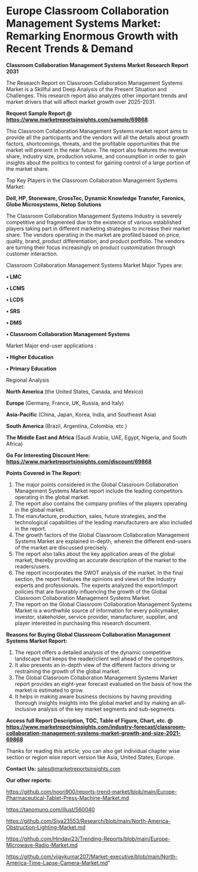 # Europe Classroom Collaboration Management Systems Market: Remarking Enormous Growth with Recent Trends & Demand

<strong>Classroom Collaboration Management Systems Market Research Report 2031</strong>

The Research Report on Classroom Collaboration Management Systems Market is a Skillful and Deep Analysis of the Present Situation and Challenges. This research report also analyzes other important trends and market drivers that will affect market growth over 2025-2031.

<strong>Request Sample Report @ <a href=https://www.marketreportsinsights.com/sample/69868>https://www.marketreportsinsights.com/sample/69868</a></strong>

This Classroom Collaboration Management Systems market report aims to provide all the participants and the vendors will all the details about growth factors, shortcomings, threats, and the profitable opportunities that the market will present in the near future. The report also features the revenue share, industry size, production volume, and consumption in order to gain insights about the politics to contest for gaining control of a large portion of the market share.

Top Key Players in the Classroom Collaboration Management Systems Market:

<strong>Dell, HP, Stoneware, CrossTec, Dynamic Knowledge Transfer, Faronics, Globe Microsystems, Netop Solutions</strong>

The Classroom Collaboration Management Systems Industry is severely competitive and fragmented due to the existence of various established players taking part in different marketing strategies to increase their market share. The vendors operating in the market are profiled based on price, quality, brand, product differentiation, and product portfolio. The vendors are turning their focus increasingly on product customization through customer interaction.

Classroom Collaboration Management Systems Market Major Types are:

<strong>• LMC

• LCMS

• LCDS

• SRS

• DMS

• Classroom Collaboration Management Systems</strong>

Market Major end-user applications :

<strong>• Higher Education

• Primary Education</strong>

Regional Analysis

</u><strong><b>North America</b></strong> (the United States, Canada, and Mexico)

<strong><b>Europe </b></strong>(Germany, France, UK, Russia, and Italy)

<strong><b>Asia-Pacific</b></strong> (China, Japan, Korea, India, and Southeast Asia)

<strong><b>South America</b></strong> (Brazil, Argentina, Colombia, etc.)

<strong><b>The Middle East and Africa</b></strong> (Saudi Arabia, UAE, Egypt, Nigeria, and South Africa)

<strong>Go For Interesting Discount Here: <a href=https://www.marketreportsinsights.com/discount/69868>https://www.marketreportsinsights.com/discount/69868</a></strong>

<strong>Points Covered in The Report:</strong>
<ol>
  <li>The major points considered in the Global Classroom Collaboration Management Systems Market report include the leading competitors operating in the global market.</li>
  <li>The report also contains the company profiles of the players operating in the global market.</li>
  <li>The manufacture, production, sales, future strategies, and the technological capabilities of the leading manufacturers are also included in the report.</li>
  <li>The growth factors of the Global Classroom Collaboration Management Systems Market are explained in-depth, wherein the different end-users of the market are discussed precisely.</li>
  <li>The report also talks about the key application areas of the global market, thereby providing an accurate description of the market to the readers/users.</li>
  <li>The report incorporates the SWOT analysis of the market. In the final section, the report features the opinions and views of the industry experts and professionals. The experts analyzed the export/import policies that are favorably influencing the growth of the Global Classroom Collaboration Management Systems Market.</li>
  <li>The report on the Global Classroom Collaboration Management Systems Market is a worthwhile source of information for every policymaker, investor, stakeholder, service provider, manufacturer, supplier, and player interested in purchasing this research document.</li>
</ol>
<strong>Reasons for Buying Global Classroom Collaboration Management Systems Market Report:</strong>

<ol>
  <li>The report offers a detailed analysis of the dynamic competitive landscape that keeps the reader/client well ahead of the competitors.</li>
  <li>It also presents an in-depth view of the different factors driving or restraining the growth of the global market.</li>
  <li>The Global Classroom Collaboration Management Systems Market report provides an eight-year forecast evaluated on the basis of how the market is estimated to grow.</li>
  <li>It helps in making aware business decisions by having providing thorough insights insights into the global market and by making an all-inclusive analysis of the key market segments and sub-segments.</li>
</ol>
<strong>Access full Report Description, TOC, Table of Figure, Chart, etc. @ <a href=https://www.marketreportsinsights.com/industry-forecast/classroom-collaboration-management-systems-market-growth-and-size-2021-69868>https://www.marketreportsinsights.com/industry-forecast/classroom-collaboration-management-systems-market-growth-and-size-2021-69868</a></strong>


Thanks for reading this article; you can also get individual chapter wise section or region wise report version like Asia, United States, Europe.

<strong>Contact Us:</strong>
sales@marketreportsinsights.com

<strong>Our other reports:</strong>

<a href=https://github.com/noori900/reports-trend-market/blob/main/Europe-Pharmaceutical-Tablet-Press-Machine-Market.md>https://github.com/noori900/reports-trend-market/blob/main/Europe-Pharmaceutical-Tablet-Press-Machine-Market.md</a>

<a href=https://tanomuno.com/illust/560040>https://tanomuno.com/illust/560040</a>

<a href=https://github.com/Siya23553/Research/blob/main/North-America-Obstruction-Lighting-Market.md>https://github.com/Siya23553/Research/blob/main/North-America-Obstruction-Lighting-Market.md</a>

<a href=https://github.com/Hindavi23/Trending-Reports/blob/main/Europe-Microwave-Radio-Market.md>https://github.com/Hindavi23/Trending-Reports/blob/main/Europe-Microwave-Radio-Market.md</a>

<a href=https://github.com/vijaykumar207/Market-executive/blob/main/North-America-Time-Lapse-Camera-Market.md>https://github.com/vijaykumar207/Market-executive/blob/main/North-America-Time-Lapse-Camera-Market.md</a>"
